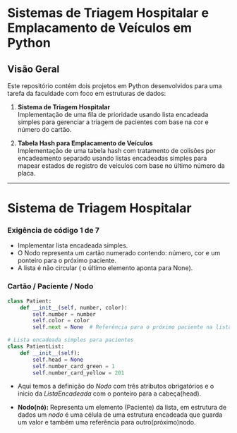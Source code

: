 # Sistemas de Triagem Hospitalar e Emplacamento de Veículos em Python


## Visão Geral

Este repositório contém dois projetos em Python desenvolvidos para uma tarefa da faculdade com foco em estruturas de dados:

1. **Sistema de Triagem Hospitalar**  
   Implementação de uma fila de prioridade usando lista encadeada simples para gerenciar a triagem de pacientes com base na cor e número do cartão.

2. **Tabela Hash para Emplacamento de Veículos**  
   Implementação de uma tabela hash com tratamento de colisões por encadeamento separado usando listas encadeadas simples para mapear estados de registro de veículos com base no último número da placa.

---

# Sistema de Triagem Hospitalar

### Exigência de código 1 de 7
- Implementar lista encadeada simples.
- O Nodo representa um cartão numerado contendo: número, cor e um ponteiro para o próximo paciente.
- A lista é não circular ( o último elemento aponta para None).

### Cartão / Paciente / Nodo

```python
class Patient:
    def __init__(self, number, color):
        self.number = number
        self.color = color
        self.next = None  # Referência para o próximo paciente na lista

# Lista encadeada simples para pacientes
class PatientList:
    def __init__(self):
        self.head = None
        self.number_card_green = 1
        self.number_card_yellow = 201
  ```


- Aqui temos a definição do *Nodo* com três atributos obrigatórios e o inicio da *ListaEncadeada* com o ponteiro para a cabeça(head).

- **Nodo(nó):** Representa um elemento (Paciente) da lista, em estrutura de dados um *nodo* é uma célula de uma estrutura encadeada que guarda um valor e também uma referência para outro(próximo)nodo.
